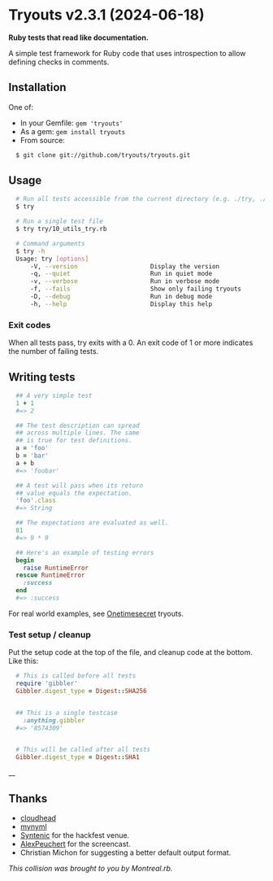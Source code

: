 # Tryouts v2.3.1 (2024-06-18)

**Ruby tests that read like documentation.**

A simple test framework for Ruby code that uses introspection to allow defining checks in comments.

## Installation

One of:
* In your Gemfile: `gem 'tryouts'`
* As a gem: `gem install tryouts`
* From source:

```bash
  $ git clone git://github.com/tryouts/tryouts.git
```

## Usage

```bash
  # Run all tests accessible from the current directory (e.g. ./try, ./tryouts))
  $ try

  # Run a single test file
  $ try try/10_utils_try.rb

  # Command arguments
  $ try -h
  Usage: try [options]
      -V, --version                    Display the version
      -q, --quiet                      Run in quiet mode
      -v, --verbose                    Run in verbose mode
      -f, --fails                      Show only failing tryouts
      -D, --debug                      Run in debug mode
      -h, --help                       Display this help
```

### Exit codes

When all tests pass, try exits with a 0. An exit code of 1 or more indicates the number of failing tests.


## Writing tests

```ruby
  ## A very simple test
  1 + 1
  #=> 2

  ## The test description can spread
  ## across multiple lines. The same
  ## is true for test definitions.
  a = 'foo'
  b = 'bar'
  a + b
  #=> 'foobar'

  ## A test will pass when its return
  ## value equals the expectation.
  'foo'.class
  #=> String

  ## The expectations are evaluated as well.
  81
  #=> 9 * 9

  ## Here's an example of testing errors
  begin
    raise RuntimeError
  rescue RuntimeError
    :success
  end
  #=> :success
```

For real world examples, see [Onetimesecret](https://github.com/onetimesecret/onetimesecret/) tryouts.


### Test setup / cleanup

Put the setup code at the top of the file, and cleanup code at the bottom. Like this:

```ruby
  # This is called before all tests
  require 'gibbler'
  Gibbler.digest_type = Digest::SHA256


  ## This is a single testcase
    :anything.gibbler
  #=> '8574309'


  # This will be called after all tests
  Gibbler.digest_type = Digest::SHA1
```

__


## Thanks

* [cloudhead](https://github.com/cloudhead)
* [mynyml](https://github.com/mynyml)
* [Syntenic](https://syntenic.com/) for the hackfest venue.
* [AlexPeuchert](https://www.rubypulse.com/) for the screencast.
* Christian Michon for suggesting a better default output format.

*This collision was brought to you by Montreal.rb.*
